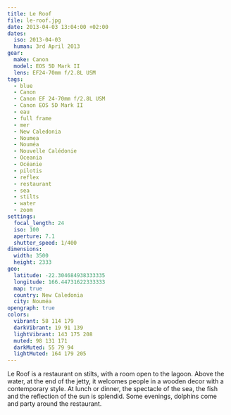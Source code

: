 ```yaml
---
title: Le Roof
file: le-roof.jpg
date: 2013-04-03 13:04:00 +02:00
dates:
  iso: 2013-04-03
  human: 3rd April 2013
gear:
  make: Canon
  model: EOS 5D Mark II
  lens: EF24-70mm f/2.8L USM
tags:
  - blue
  - Canon
  - Canon EF 24-70mm f/2.8L USM
  - Canon EOS 5D Mark II
  - eau
  - full frame
  - mer
  - New Caledonia
  - Noumea
  - Nouméa
  - Nouvelle Calédonie
  - Oceania
  - Océanie
  - pilotis
  - reflex
  - restaurant
  - sea
  - stilts
  - water
  - zoom
settings:
  focal_length: 24
  iso: 100
  aperture: 7.1
  shutter_speed: 1/400
dimensions:
  width: 3500
  height: 2333
geo:
  latitude: -22.304684938333335
  longitude: 166.44731622333333
  map: true
  country: New Caledonia
  city: Nouméa
opengraph: true
colors:
  vibrant: 58 114 179
  darkVibrant: 19 91 139
  lightVibrant: 143 175 208
  muted: 98 131 171
  darkMuted: 55 79 94
  lightMuted: 164 179 205
---
```


Le Roof is a restaurant on stilts, with a room open to the lagoon. Above the water, at the end of the jetty, it welcomes people in a wooden decor with a contemporary style. At lunch or dinner, the spectacle of the sea, the fish and the reflection of the sun is splendid. Some evenings, dolphins come and party around the restaurant.
